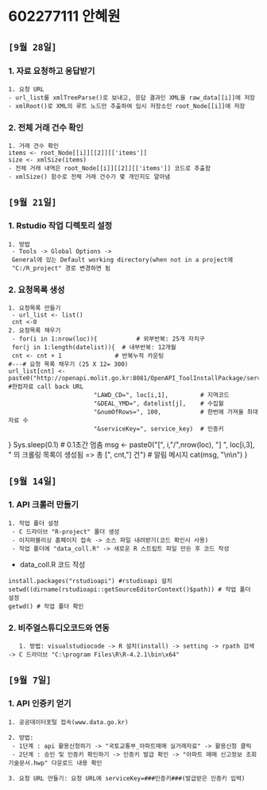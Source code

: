 # 602277111 안혜원

## `[9월 28일]`
### 1. 자료 요청하고 응답받기
	1. 요청 URL
	- url_list를 xmlTreeParse()로 보내고, 응답 결과인 XML을 raw_data[[i]]에 저장
	- xmlRoot()로 XML의 루트 노드만 추출하여 임시 저장소인 root_Node[[i]]에 저장
	
### 2. 전체 거래 건수 확인
	1. 거래 건수 확인
	items <- root_Node[[i]][[2]][['items']]
	size <- xmlSize(items)
	- 전체 거래 내역은 root_Node[[i]][[2]][['items']] 코드로 추출함
	- xmlSize() 함수로 전체 거래 건수가 몇 개인지도 알아냄





## `[9월 21일]`
### 1. Rstudio 작업 디렉토리 설정
	1. 방법
	 - Tools -> Global Options -> 
	 General에 있는 Default working directory(when not in a project에 
	 "C:/R_project" 경로 변경하면 됨
	 
### 2. 요청목록 생성
	1. 요청목록 만들기
	 - url_list <- list()
	 cnt <-0
	2. 요청목록 채우기
	 - for(i in 1:nrow(loc)){           # 외부반복: 25개 자치구
	 for(j in 1:length(datelist)){  # 내부반복: 12개월
	 cnt <- cnt + 1               # 반복누적 카운팅
    #---# 요청 목록 채우기 (25 X 12= 300)
    url_list[cnt] <- paste0("http://openapi.molit.go.kr:8081/OpenAPI_ToolInstallPackage/service/rest/RTMSOBJSvc/getRTMSDataSvcAptTrade?", #한컴자료 call back URL
                            "LAWD_CD=", loc[i,1],         # 지역코드
                            "&DEAL_YMD=", datelist[j],    # 수집월
                            "&numOfRows=", 100,           # 한번에 가져올 최대 자료 수
                            "&serviceKey=", service_key)  # 인증키
  } Sys.sleep(0.1)   # 0.1초간 멈춤
  msg <- paste0("[", i,"/",nrow(loc), "]  ", loc[i,3], " 의 크롤링 목록이 생성됨 => 총 [", cnt,"] 건") # 알림 메시지             cat(msg, "\n\n")
} 



## `[9월 14일]`
### 1. API 크롤러 만들기
	1. 작업 폴더 설정
	 - C 드라이브 "R-project" 폴더 생성
	 - 이지퍼블리싱 홈페이지 접속 -> 소스 파일 내려받기(코드 확인시 사용)
	 - 작업 폴더에 "data_coll.R" -> 새로운 R 스트립트 파일 만든 후 코드 작성
	 
* data_coll.R 코드 작성
```
install.packages("rstudioapi") #rstudioapi 설치
setwd((dirname(rstudioapi::getSourceEditorContext()$path)) # 작업 폴더 설정
getwd() # 작업 폴더 확인
```
### 2. 비주얼스튜디오코드와 연동
       1. 방법: visualstudiocode -> R 설치(install) -> setting -> rpath 검색 -> C 드라이브 "C:\program Files\R\R-4.2.1\bin\x64"
      
## `[9월 7일]`
### 1. API 인증키 얻기
	1. 공공데이터포털 접속(www.data.go.kr)
	
	2. 방법:  
	 - 1단계 : api 활용신청하기 -> "국토교통부_아파트매매 실거래자료" -> 활용신청 클릭
	 - 2단계 : 승인 및 인증키 확인하기 -> 인증키 발급 확인 -> "아파트 매매 신고정보 조회 기술문서.hwp" 다운로드 내용 확인
	
	3. 요청 URL 만들기: 요청 URL에 serviceKey=###인증키###(발급받은 인증키 입력)
